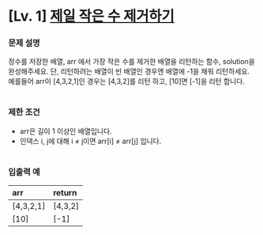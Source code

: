 # [Lv. 1] [제일 작은 수 제거하기](https://school.programmers.co.kr/learn/courses/30/lessons/12935?language=python3)


### 문제 설명
정수를 저장한 배열, arr 에서 가장 작은 수를 제거한 배열을 리턴하는 함수, solution을 완성해주세요. 단, 리턴하려는 배열이 빈 배열인 경우엔 배열에 -1을 채워 리턴하세요. 예를들어 arr이 [4,3,2,1]인 경우는 [4,3,2]를 리턴 하고, [10]면 [-1]을 리턴 합니다.
<br><br>


### 제한 조건
- arr은 길이 1 이상인 배열입니다.
- 인덱스 i, j에 대해 i ≠ j이면 arr[i] ≠ arr[j] 입니다.
<br><br>


### 입출력 예
| arr          | return  |
|:-----------|:--------|
| [4,3,2,1] | [4,3,2] |
| [10]        | [-1]     |